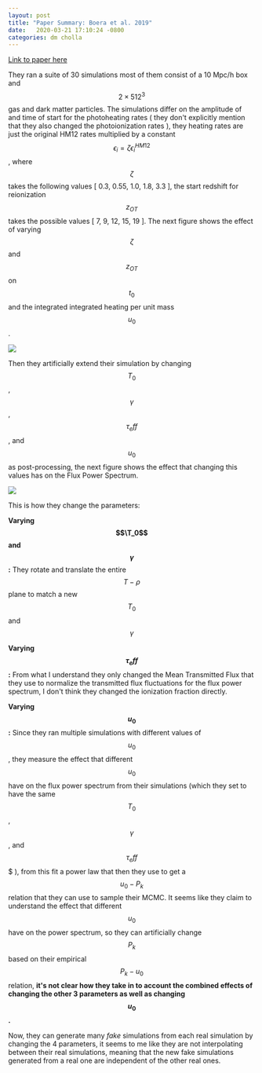 ```yaml
---
layout: post
title: "Paper Summary: Boera et al. 2019"
date:   2020-03-21 17:10:24 -0800
categories: dm cholla
---
```



[Link to paper here](https://ui.adsabs.harvard.edu/abs/2019ApJ...872..101B/abstract)

They ran a suite of 30 simulations most of them consist of a 10 Mpc/h box and $$2 \times 512^3$$ gas and dark matter particles. The simulations differ on the amplitude of and time of start for the photoheating rates ( they don't explicitly mention that they also changed the photoionization rates ), they heating rates are just the original HM12 rates multiplied by a constant $$\epsilon_{i}=\zeta \epsilon_{i}^{H M 12}$$, where $$\zeta$$ takes the following values [ 0.3, 0.55, 1.0, 1.8, 3.3 ], the start redshift for reionization $$z_{OT}$$ takes the possible values [ 7, 9, 12, 15, 19 ]. The next figure shows the effect of varying $$\zeta$$ and $$z_{OT}$$ on $$t_0$$ and the integrated integrated heating per unit mass $$u_0$$.


<img src="{{ site.url }}assets/images/boera_0.png">

Then they artificially extend their simulation by changing $$T_0$$, $$\gamma$$, $$\tau_eff$$, and $$u_0$$ as post-processing, the next figure shows the effect that changing this values has on the Flux Power Spectrum.


<img src="{{ site.url }}assets/images/boera_1.png">

This is how they change the parameters:


**Varying $$\T_0$$ and $$\gamma$$:** They rotate and translate the entire $$T-\rho$$ plane to match a new $$T_0$$ and $$\gamma$$

**Varying $$\tau_eff$$:** From what I understand they only changed the Mean Transmitted Flux that they use to normalize the transmitted flux fluctuations for the flux power spectrum, I don't think they changed the ionization fraction directly.

**Varying $$u_0$$:**  Since they ran multiple simulations with different values of $$u_0$$, they measure the effect that different $$u_0$$ have on the flux power spectrum from their simulations (which they set to have the same $$T_0$$, $$\gamma$$, and $$\tau_eff$$$ ), from this fit a power law that then they use to get a $$u_0 -P_k$$ relation that they can use to sample their MCMC. It seems like they claim to understand the effect that different $$u_0$$ have on the power spectrum, so they can artificially change $$P_k$$ based on their empirical $$P_k-u_0$$ relation, **it's not clear how they take in to account the combined effects of changing the other 3 parameters as well as changing $$u_0$$.** 


Now, they can generate many *fake* simulations from each real simulation by changing the 4 parameters, it seems to me like they are  not interpolating between their real simulations, meaning that the new fake simulations generated from a real one are independent of the other real ones.

 


 
